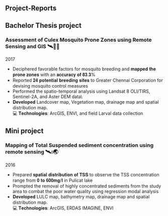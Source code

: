 ## Project-Reports

## Bachelor Thesis project
### Assessment of Culex Mosquito Prone Zones using Remote Sensing and GIS 🛰🦟💧
2017
-	Deciphered favorable factors for mosquito breeding and 𝐦𝐚𝐩𝐩𝐞𝐝 𝐭𝐡𝐞 𝐩𝐫𝐨𝐧𝐞 𝐳𝐨𝐧𝐞𝐬 with an 𝐚𝐜𝐜𝐮𝐫𝐚𝐜𝐲 𝐨𝐟 𝟖𝟑.𝟑%
-	Reported 𝟐𝟒 𝐩𝐨𝐭𝐞𝐧𝐭𝐢𝐚𝐥 𝐛𝐫𝐞𝐞𝐝𝐢𝐧𝐠 𝐬𝐢𝐭𝐞𝐬  to Greater Chennai Corporation for devising mosquito control measures
-	Performed the spatio-temporal analysis using Landsat 8 OLI/TIRS, Sentinel-2A, and Aster DEM data\
-	𝐃𝐞𝐯𝐞𝐥𝐨𝐩𝐞𝐝 Landcover map, Vegetation map, drainage map and spatial distribution map.\
💻	𝐓𝐞𝐜𝐡𝐧𝐨𝐥𝐨𝐠𝐢𝐞𝐬: ArcGIS, ENVI, and field Larval data collection



## Mini project
### Mapping of Total Suspended sediment concentration using remote sensing 🛰💧🌏
2016
-	Prepared 𝐬𝐩𝐚𝐭𝐢𝐚𝐥 𝐝𝐢𝐬𝐭𝐫𝐢𝐛𝐮𝐭𝐢𝐨𝐧 𝐨𝐟 𝐓𝐒𝐒 to observe the TSS concentration range from 𝟎 𝐭𝐨 𝟔𝟎𝟎𝐦𝐠/𝐥 in Pulicat lake
-	Prompted the removal of highly concentrated sediments from the study area to combat the poor water quality using regression modal analysis
-	𝐃𝐞𝐯𝐞𝐥𝐨𝐩𝐞𝐝 LULC map, bathymetry map, drainage map and spatial distribution map.\
💻	𝐓𝐞𝐜𝐡𝐧𝐨𝐥𝐨𝐠𝐢𝐞𝐬: ArcGIS, ERDAS IMAGINE, ENVI
